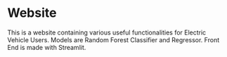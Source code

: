 # Website
This is a website containing various useful functionalities for Electric Vehicle Users.
Models are Random Forest Classifier and Regressor.
Front End is made with Streamlit.
